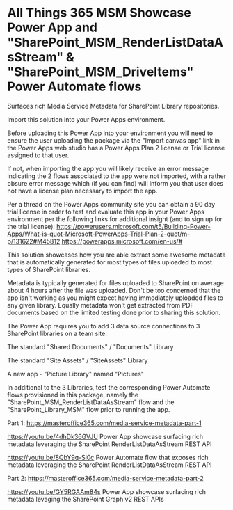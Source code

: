 # All Things 365 MSM Showcase Power App and "SharePoint_MSM_RenderListDataAsStream" & "SharePoint_MSM_DriveItems" Power Automate flows
Surfaces rich Media Service Metadata for SharePoint Library repositories.

Import this solution into your Power Apps environment.


Before uploading this Power App into your environment you will need to ensure the user uploading the package via the "Import canvas app" link in the Power Apps web studio has a Power Apps Plan 2 license or Trial license assigned to that user. 

If not, when importing the app you will likely receive an error message indicating the 2 flows associated to the app were not imported, with a rather obsure error message which (if you can find) will inform you that user does not have a license plan necessary to import the app. 

Per a thread on the Power Apps community site you can obtain a 90 day trial license in order to test and evaluate this app in your Power Apps environment per the following links for additional insight (and to sign up for the trial license):
https://powerusers.microsoft.com/t5/Building-Power-Apps/What-is-quot-Microsoft-PowerApps-Trial-Plan-2-quot/m-p/131622#M45812
https://powerapps.microsoft.com/en-us/#


This solution showcases how you are able extract some awesome metadata that is automatically generated for most types of files uploaded to most types of SharePoint libraries. 

Metadata is typically generated for files uploaded to SharePoint on average about 4 hours after the file was uploaded. Don't be too concerned that the app isn't working as you might expect having immediately uploaded files to any given library. Equally metadata won't get extracted from PDF documents based on the limited testing done prior to sharing this solution.

The Power App requires you to add 3 data source connections to 3 SharePoint libraries on a team site:

The standard "Shared Documents" / "Documents" Library

The standard "Site Assets" / "SiteAssets" Library

A new app - "Picture Library" named "Pictures"


In additional to the 3 Libraries, test the corresponding Power Automate flows provisioned in this package, namely the "SharePoint_MSM_RenderListDataAsStream" flow and the "SharePoint_Library_MSM" flow prior to running the app.

Part 1: 
https://masteroffice365.com/media-service-metadata-part-1

https://youtu.be/4dhDk36GVJU
Power App showcase surfacing rich metadata leveraging the SharePoint RenderListDataAsStream REST API

https://youtu.be/8QbY9q-Sl0c
Power Automate flow that exposes rich metadata leveraging the SharePoint RenderListDataAsStream REST API


Part 2: 
https://masteroffice365.com/media-service-metadata-part-2

https://youtu.be/GY5RGAAm84s
Power App showcase surfacing rich metadata levaging the SharePoint Graph v2 REST APIs
